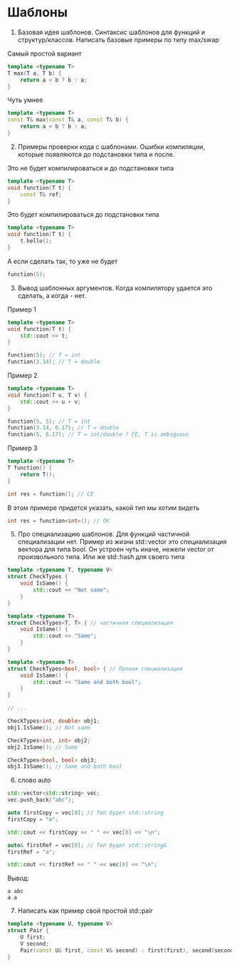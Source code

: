 # Шаблоны

1. Базовая идея шаблонов. Синтаксис шаблонов для функций и структур/классов. Написать базовые примеры по типу max/swap

Самый простой вариант

```c++
template <typename T>
T max(T a, T b) {
    return a < b ? b : a;
}
```

Чуть умнее

```c++
template <typename T>
const T& max(const T& a, const T& b) {
    return a < b ? b : a;
}
```

2. Примеры проверки кода с шаблонами. Ошибки компиляции, которые появляются до подстановки типа и после.

Это не будет компилироваться и до подстановки типа

```c++
template <typename T>
void function(T t) {
    const T& ref;
}
```

Это будет компилироваться до подстановки типа

```c++
template <typename T>
void function(T t) {
    t.hello();
}
```

А если сделать так, то уже не будет

```c++
function(5);
```

3. Вывод шаблонных аргументов. Когда компилятору удается это сделать, а когда - нет.

Пример 1

```c++
template <typename T>
void function(T t) { 
    std::cout << t;
}

function(5); // T = int
function(3.14); // T = double
```

Пример 2

```c++
template <typename T>
void function(T u, T v) { 
    std::cout << u + v;
}

function(5, 5); // T = int
function(3.14, 6.17); // T = double
function(5, 6.17); // T = int/double ? CE, T is ambiguous
```

Пример 3
```c++
template <typename T>
T function() { 
    return T();
}

int res = function(); // CE
```

В этом примере придется указать, какой тип мы хотим видеть

```c++
int res = function<int>(); // OK
```

5. Про специализацию шаблонов. Для функций частичной специализации нет. Пример из жизни std::vector<bool> это специализация вектора для типа bool. Он устроен чуть иначе, нежели vector от произвольного типа. Или же std::hash для своего типа

```c++
template <typename T, typename V>
struct CheckTypes {
    void IsSame() {
        std::cout << "Not same";
    }
}

template <typename T>
struct CheckTypes<T, T> { // частичная специализация
    void IsSame() {
        std::cout << "Same";
    }
}

template <typename T>
struct CheckTypes<bool, bool> { // Полная специализация
    void IsSame() {
        std::cout << "Same and both bool";
    }
}

// ...

CheckTypes<int, double> obj1;
obj1.IsSame(); // Not same

CheckTypes<int, int> obj2;
obj2.IsSame(); // Same

CheckTypes<bool, bool> obj3;
obj3.IsSame(); // Same and both bool
```

6. слово auto

```c++
std::vector<std::string> vec;
vec.push_back("abc");

auto firstCopy = vec[0]; // Тип будет std::string
firstCopy = "a";

std::cout << firstCopy << " " << vec[0] << "\n";

auto& firstRef = vec[0]; // Тип будет std::string&
firstRef = "a";

std::cout << firstRef << " " << vec[0] << "\n";
```

Вывод:
```
a abc
a a
```

7. Написать как пример свой простой std::pair

```c++
template <typename U, typename V>
struct Pair {
    U first;
    V second;
    Pair(const U& first, const V& second) : first(first), second(second) {};
}
```
